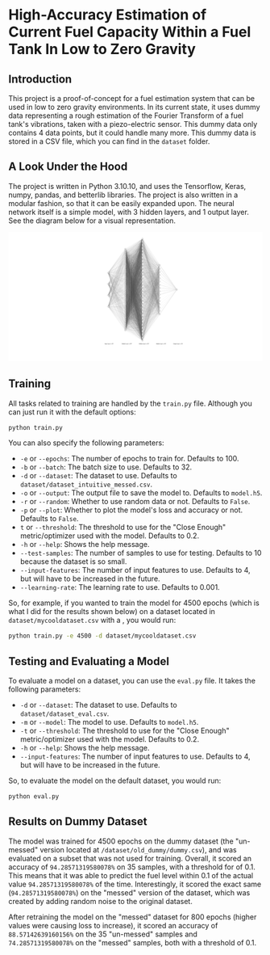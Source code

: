 # High-Accuracy Estimation of Current Fuel Capacity Within a Fuel Tank In Low to Zero Gravity

## Introduction

This project is a proof-of-concept for a fuel estimation system that can be used in low to zero gravity environments. In its current state, it uses dummy data representing a rough estimation of the Fourier Transform of a fuel tank's vibrations, taken with a piezo-electric sensor. This dummy data only contains 4 data points, but it could handle many more. This dummy data is stored in a CSV file, which you can find in the `dataset` folder.

## A Look Under the Hood

The project is written in Python 3.10.10, and uses the Tensorflow, Keras, numpy, pandas, and betterlib libraries. The project is also written in a modular fashion, so that it can be easily expanded upon. The neural network itself is a simple model, with 3 hidden layers, and 1 output layer. See the diagram below for a visual representation.

<img src="./img/nn.svg" style="background-color:#fff" width="1000px">

## Training

All tasks related to training are handled by the `train.py` file. Although you can just run it with the default options:

```bash
python train.py
```

You can also specify the following parameters:

- `-e` or `--epochs`: The number of epochs to train for. Defaults to 100.
- `-b` or `--batch`: The batch size to use. Defaults to 32.
- `-d` or `--dataset`: The dataset to use. Defaults to `dataset/dataset_intuitive_messed.csv`.
- `-o` or `--output`: The output file to save the model to. Defaults to `model.h5`.
- `-r` or `--random`: Whether to use random data or not. Defaults to `False`.
- `-p` or `--plot`: Whether to plot the model's loss and accuracy or not. Defaults to `False`.
- `t` or `--threshold`: The threshold to use for the "Close Enough" metric/optimizer used with the model. Defaults to 0.2.
- `-h` or `--help`: Shows the help message.
- `--test-samples`: The number of samples to use for testing. Defaults to 10 because the dataset is so small.
- `--input-features`: The number of input features to use. Defaults to 4, but will have to be increased in the future.
- `--learning-rate`: The learning rate to use. Defaults to 0.001.

So, for example, if you wanted to train the model for 4500 epochs (which is what I did for the results shown below) on a dataset located in `dataset/mycooldataset.csv` with a , you would run:

```bash
python train.py -e 4500 -d dataset/mycooldataset.csv
```

## Testing and Evaluating a Model

To evaluate a model on a dataset, you can use the `eval.py` file. It takes the following parameters:

- `-d` or `--dataset`: The dataset to use. Defaults to `dataset/dataset_eval.csv`.
- `-m` or `--model`: The model to use. Defaults to `model.h5`.
- `-t` or `--threshold`: The threshold to use for the "Close Enough" metric/optimizer used with the model. Defaults to 0.2.
- `-h` or `--help`: Shows the help message.
- `--input-features`: The number of input features to use. Defaults to 4, but will have to be increased in the future.

So, to evaluate the model on the default dataset, you would run:

```bash
python eval.py
```

## Results on Dummy Dataset

The model was trained for 4500 epochs on the dummy dataset (the "un-messed" version located at `/dataset/old_dummy/dummy.csv`), and was evaluated on a subset that was not used for training. Overall, it scored an accuracy of `94.28571319580078%` on 35 samples, with a threshold for of 0.1. This means that it was able to predict the fuel level within 0.1 of the actual value `94.28571319580078%` of the time. Interestingly, it scored the exact same (`94.28571319580078%`) on the "messed" version of the dataset, which was created by adding random noise to the original dataset.

After retraining the model on the "messed" dataset for 800 epochs (higher values were causing loss to increase), it scored an accuracy of `88.57142639160156%` on the 35 "un-messed" samples and `74.28571319580078%` on the "messed" samples, both with a threshold of 0.1.
